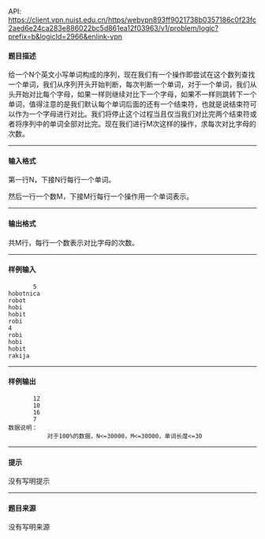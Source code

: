 API: https://client.vpn.nuist.edu.cn/https/webvpn893ff9021738b0357186c0f23fc2aed6e24ca283e886022bc5d861ea12f03963/v1/problem/logic?prefix=b&logicId=2966&enlink-vpn

#### 题目描述

 给一个N个英文小写单词构成的序列，现在我们有一个操作即尝试在这个数列查找一个单词，我们从序列开头开始判断，每次判断一个单词，对于一个单词，我们从头开始对比每个字母，如果一样则继续对比下一个字母，如果不一样则跳转下一个单词，值得注意的是我们默认每个单词后面的还有一个结束符，也就是说结束符可以作为一个字母进行对比。我们将停止这个过程当且仅当我们对比完两个结束符或者将序列中的单词全部对比完。现在我们进行M次这样的操作，求每次对比字母的次数。

---

#### 输入格式

 第一行N，下接N行每行一个单词。

 然后一行一个数M，下接M行每行一个操作用一个单词表示。

---

#### 输出格式

 共M行，每行一个数表示对比字母的次数。

---

#### 样例输入
```
       5
hobotnica
robot
hobi
hobit
robi
4
robi
hobi
hobit
rakija

```

---

#### 样例输出
```
       12
       10
       16
       7
数据说明：
           对于100%的数据，N<=30000，M<=30000，单词长度<=30
```

---

#### 提示

没有写明提示

---

#### 题目来源

没有写明来源